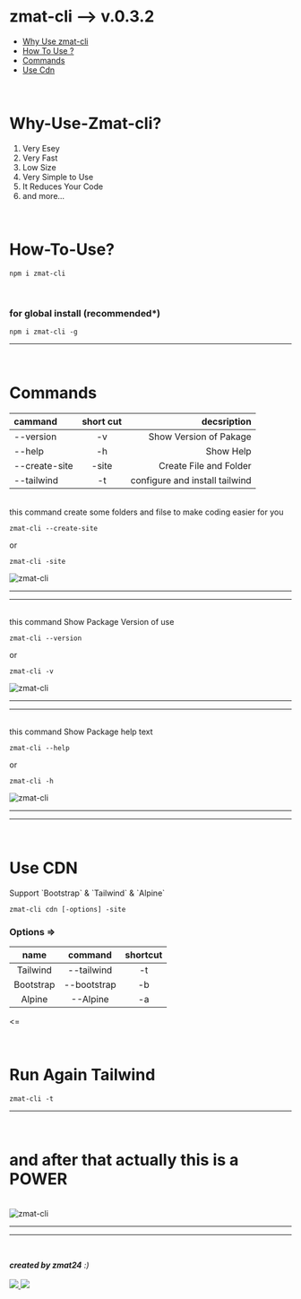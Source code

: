 # zmat-cli --> v.0.3.2

- [Why Use zmat-cli](#Why-Use-zmat-cli)
- [How To Use ?](#How-To-Use)
- [Commands](#Commands)
- [Use Cdn](#Use-CDN)
<br>

# Why-Use-Zmat-cli?

1. Very Esey
2. Very Fast
3. Low Size
4. Very Simple to Use
5. It Reduces Your Code
6. and more...
<br>

# How-To-Use?

```CONSOLE
npm i zmat-cli
```
<br>

### for global install (recommended*)

```CONSOLE
npm i zmat-cli -g
```
<hr><br>

# Commands

| cammand       | short cut | decsription                    |
|:--------------|:---------:|-------------------------------:|
| --version     | -v        | Show Version of Pakage         |
| --help        | -h        | Show Help                      |
| --create-site | -site     | Create File and Folder         |
| --tailwind    | -t        | configure and install tailwind |

<br>
this command create some folders and filse to make coding easier for you

```CONSOLE
zmat-cli --create-site
```
or
```CONSOLE
zmat-cli -site
```
<img src="https://blokchainology.com/zmat-cli/zmat-cli-site.png" alt="zmat-cli" />
<hr><hr>
<br>
this command Show Package Version of use

```CONSOLE
zmat-cli --version
```
or
```CONSOLE
zmat-cli -v
```
<img src="https://blokchainology.com/zmat-cli/zmat-cli-v.png" alt="zmat-cli" />
<hr><Hr>
<br>
this command Show Package help text

```CONSOLE
zmat-cli --help
```
or

```CONSOLE
zmat-cli -h
```
<img src="https://blokchainology.com/zmat-cli/zmat-cli-help.png" alt="zmat-cli" />
<hr><Hr>
<br>

# Use CDN
<p>Support `Bootstrap` & `Tailwind` & `Alpine`</p>

```CONSOLE
zmat-cli cdn [-options] -site
```
### Options =>
| name      | command     | shortcut |
|:---------:|:-----------:|:--------:|
| Tailwind  | --tailwind  | -t       |
| Bootstrap | --bootstrap | -b       |
| Alpine    | --Alpine    | -a       |

<=

<br>

# Run Again Tailwind

```CONSOLE
zmat-cli -t
```
<hr>
<br>

# and after that actually this is a POWER

<br>

<img src="https://blokchainology.com/zmat-cli/zmat-cli-npm.png" alt="zmat-cli" />
<hr><Hr>
<br>


<em><b>created by zmat24</b> :)</em><br><br>
<a href="https://github.com/matinsoleymni">
    <img src="https://img.shields.io/badge/Matin Soleymani-purple?style=flat-square&logo=github">
</a> 
<a href="https://github.com/zeynabkhayyati">
    <img src="https://img.shields.io/badge/Zeynab Khayyati-olive?style=flat-square&logo=github">
</a> 
